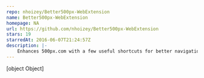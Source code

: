 ```yaml
---
repo: nhoizey/Better500px-WebExtension
name: Better500px-WebExtension
homepage: NA
url: https://github.com/nhoizey/Better500px-WebExtension
stars: 19
starredAt: 2016-06-07T21:24:57Z
description: |-
    Enhances 500px.com with a few useful shortcuts for better navigation
---
```


[object Object]
